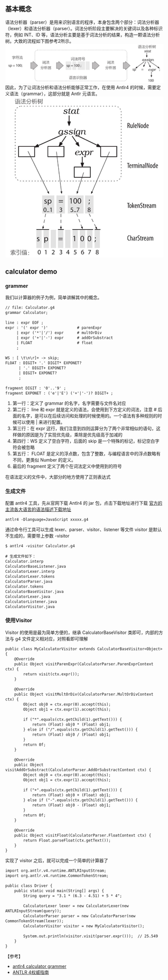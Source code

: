 ## 基本概念
语法分析器（parser）是用来识别语言的程序，本身包含两个部分：词法分析器（lexer）和语法分析器（parser）。词法分析阶段主要解决的关键词以及各种标识符，例如 INT、ID 等，语法分析主要是基于词法分析的结果，构造一颗语法分析树。大致的流程如下图参考2所示。
<img src="../assets/calculatorParser.png">
因此，为了让词法分析和语法分析能够正常工作，在使用 Antlr4 的时候，需要定义语法（grammar），这部分就是 Antlr 元语言。
<img src="../assets/calculatorGrammer.png">

## calculator demo
### grammer
我们以计算器的例子为例，简单讲解其中的概念。
```
// file: Calculator.g4
grammar Calculator;

line : expr EOF ;
expr : '(' expr ')'             # parenExpr
     | expr ('*'|'/') expr      # multOrDiv
     | expr ('+'|'-') expr      # addOrSubstract
     | FLOAT                    # float
     ;

WS : [ \t\n\r]+ -> skip;
FLOAT : DIGIT+ '.' DIGIT* EXPONET?
      | '.' DIGIT+ EXPONET?
      | DIGIT+ EXPONET?
      ;

fragment DIGIT : '0'..'9' ;
fragment EXPONET : ('e'|'E') ('+'|'-')? DIGIT+ ;

```
1. 第一行：定义了 grammar 的名字，名字需要与文件名对应
2. 第二行： line 和 expr 就是定义的语法，会使用到下方定义的词法，注意 # 后面的名字，是可以在后续访问和处理的时候使用的。一个语法有多种规则的时候可以使用 | 来进行配置。
3. 第三行：在 expr 这行，我们注意到四则运算分为了两个非常相似的语句，这样做的原因是为了实现优先级，乘除是优先级高于加减的
4. 第四行：WS 定义了空白字符，后面的 skip 是一个特殊的标记，标记空白字符会被忽略
5. 第五行： FLOAT 是定义的浮点数，包含了整数，与编程语言中的浮点数略有不同，更类似 Number 的定义。
6. 最后的 fragment 定义了两个在词法定义中使用到的符号

在语法定义的文件中，大部分的地方使用了正则表达式

### 生成文件
配置 antlr4 工具，先从官网下载 Antlr4 的 jar 包，点击下载地址进行下载
[官方的主流各大语言的语法描述下载地址](https://github.com/antlr/grammars-v4)
```
antlr4 -Dlanguage=JavaScript xxxxx.g4
```
通过命令行工具可以生成 lexer、parser、visitor、listener 等文件
visitor 是默认不生成的，需要带上参数 -visitor
```
$ antlr4 -visitor Calculator.g4

# 生成文件如下：
Calculator.interp
CalculatorBaseListener.java
CalculatorLexer.interp
CalculatorLexer.tokens
CalculatorParser.java
Calculator.tokens
CalculatorBaseVisitor.java
CalculatorLexer.java
CalculatorListener.java
CalculatorVisitor.java
```
### 使用Visitor
Visitor 的使用是最为简单方便的，继承 CalculatorBaseVisitor 类即可，内部的方法与 g4 文件定义相对应，对照看即可理解
```
public class MyCalculatorVisitor extends CalculatorBaseVisitor<Object> {
    @Override
    public Object visitParenExpr(CalculatorParser.ParenExprContext ctx) {
        return visit(ctx.expr());
    }

    @Override
    public Object visitMultOrDiv(CalculatorParser.MultOrDivContext ctx) {
        Object obj0 = ctx.expr(0).accept(this);
        Object obj1 = ctx.expr(1).accept(this);

        if ("*".equals(ctx.getChild(1).getText())) {
            return (Float) obj0 * (Float) obj1;
        } else if ("/".equals(ctx.getChild(1).getText())) {
            return (Float) obj0 / (Float) obj1;
        }
        return 0f;
    }

    @Override
    public Object visitAddOrSubstract(CalculatorParser.AddOrSubstractContext ctx) {
        Object obj0 = ctx.expr(0).accept(this);
        Object obj1 = ctx.expr(1).accept(this);

        if ("+".equals(ctx.getChild(1).getText())) {
            return (Float) obj0 + (Float) obj1;
        } else if ("-".equals(ctx.getChild(1).getText())) {
            return (Float) obj0 - (Float) obj1;
        }
        return 0f;
    }

    @Override
    public Object visitFloat(CalculatorParser.FloatContext ctx) {
        return Float.parseFloat(ctx.getText());
    }
}
```
实现了 visitor 之后，就可以完成一个简单的计算器了
```
import org.antlr.v4.runtime.ANTLRInputStream;
import org.antlr.v4.runtime.CommonTokenStream;

public class Driver {
    public static void main(String[] args) {
        String query = "3.1 * (6.3 - 4.51) + 5 * 4";

        CalculatorLexer lexer = new CalculatorLexer(new ANTLRInputStream(query));
        CalculatorParser parser = new CalculatorParser(new CommonTokenStream(lexer));
        CalculatorVisitor visitor = new MyCalculatorVisitor();

        System.out.println(visitor.visit(parser.expr()));  // 25.549
    }
}
```

【参考】
- [antlr4 calculator grammer](https://github.com/antlr/grammars-v4/blob/master/calculator/calculator.g4)
- [ANTLR 4权威指南](https://book.douban.com/subject/27082372/)